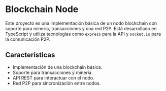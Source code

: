 # Blockchain Node

Este proyecto es una implementación básica de un nodo blockchain con soporte para minería, transacciones y una red P2P. Está desarrollado en TypeScript y utiliza tecnologías como `express` para la API y `socket.io` para la comunicación P2P.

## Características

- Implementación de una blockchain básica.
- Soporte para transacciones y minería.
- API REST para interactuar con el nodo.
- Red P2P para sincronización entre nodos.
